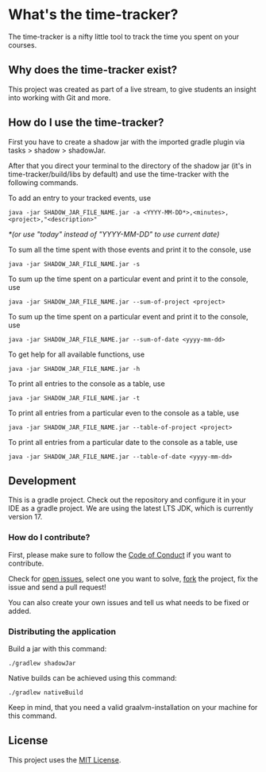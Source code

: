 # What's the time-tracker?

The time-tracker is a nifty little tool to track the time you spent on your courses.

## Why does the time-tracker exist?

This project was created as part of a live stream, to give students an insight into working with Git and more.

## How do I use the time-tracker?

First you have to create a shadow jar with the imported gradle plugin via tasks > shadow > shadowJar.

After that you direct your terminal to the directory of the shadow jar (it's in time-tracker/build/libs by default) and use the time-tracker with the following commands.

To add an entry to your tracked events, use

    java -jar SHADOW_JAR_FILE_NAME.jar -a <YYYY-MM-DD*>,<minutes>,<project>,"<description>"

_*(or use "today" instead of "YYYY-MM-DD" to use current date)_
 
To sum all the time spent with those events and print it to the console, use

    java -jar SHADOW_JAR_FILE_NAME.jar -s

To sum up the time spent on a particular event and print it to the console, use

    java -jar SHADOW_JAR_FILE_NAME.jar --sum-of-project <project>

To sum up the time spent on a particular event and print it to the console, use

    java -jar SHADOW_JAR_FILE_NAME.jar --sum-of-date <yyyy-mm-dd>

To get help for all available functions, use

    java -jar SHADOW_JAR_FILE_NAME.jar -h

To print all entries to the console as a table, use

    java -jar SHADOW_JAR_FILE_NAME.jar -t

To print all entries from a particular even to the console as a table, use

    java -jar SHADOW_JAR_FILE_NAME.jar --table-of-project <project>

To print all entries from a particular date to the console as a table, use

    java -jar SHADOW_JAR_FILE_NAME.jar --table-of-date <yyyy-mm-dd>

## Development

This is a gradle project. Check out the repository and configure it in your IDE as a gradle project. We are using the latest LTS JDK, which is currently version 17.

### How do I contribute?

First, please make sure to follow the [Code of Conduct](https://github.com/hhu-propra1/time-tracker/blob/main/CODE_OF_CONDUCT.md) if you want to contribute.

Check for [open issues](https://github.com/hhu-propra1/time-tracker/issues), select one you want to solve, [fork](https://github.com/hhu-propra1/time-tracker/fork) the project, fix the issue and send a pull request!

You can also create your own issues and tell us what needs to be fixed or added.

### Distributing the application

Build a jar with this command:

    ./gradlew shadowJar

Native builds can be achieved using this command:

    ./gradlew nativeBuild

Keep in mind, that you need a valid graalvm-installation on your machine for this command.

## License
This project uses the [MIT License](https://github.com/hhu-propra1/time-tracker/blob/main/LICENSE).